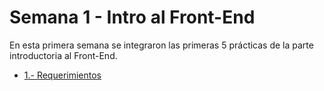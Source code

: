 
# Semana 1 - Intro al Front-End

En esta primera semana se integraron las primeras 5 prácticas de la parte introductoria al Front-End.

- [1.- Requerimientos](https://github.com/jluissolorio/Front-End-TrainingMission/blob/main/Semana%201/Requerimientos.pdf)


